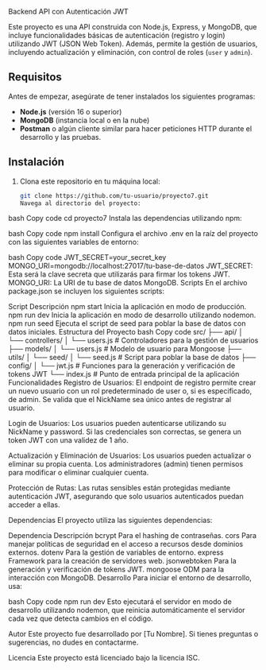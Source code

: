 Backend API con Autenticación JWT

Este proyecto es una API construida con Node.js, Express, y MongoDB, que incluye funcionalidades básicas de autenticación (registro y login) utilizando JWT (JSON Web Token). Además, permite la gestión de usuarios, incluyendo actualización y eliminación, con control de roles (`user` y `admin`).

## Requisitos

Antes de empezar, asegúrate de tener instalados los siguientes programas:

- **Node.js** (versión 16 o superior)
- **MongoDB** (instancia local o en la nube)
- **Postman** o algún cliente similar para hacer peticiones HTTP durante el desarrollo y las pruebas.

## Instalación

1. Clona este repositorio en tu máquina local:

   ```bash
   git clone https://github.com/tu-usuario/proyecto7.git
   Navega al directorio del proyecto:
   ```

bash
Copy code
cd proyecto7
Instala las dependencias utilizando npm:

bash
Copy code
npm install
Configura el archivo .env en la raíz del proyecto con las siguientes variables de entorno:

bash
Copy code
JWT_SECRET=your_secret_key
MONGO_URI=mongodb://localhost:27017/tu-base-de-datos
JWT_SECRET: Esta será la clave secreta que utilizarás para firmar los tokens JWT.
MONGO_URI: La URI de tu base de datos MongoDB.
Scripts
En el archivo package.json se incluyen los siguientes scripts:

Script Descripción
npm start Inicia la aplicación en modo de producción.
npm run dev Inicia la aplicación en modo de desarrollo utilizando nodemon.
npm run seed Ejecuta el script de seed para poblar la base de datos con datos iniciales.
Estructura del Proyecto
bash
Copy code
src/
├── api/
│ └── controllers/
│ └── users.js # Controladores para la gestión de usuarios
├── models/
│ └── users.js # Modelo de usuario para Mongoose
├── utils/
│ └── seed/
│ └── seed.js # Script para poblar la base de datos
├── config/
│ └── jwt.js # Funciones para la generación y verificación de tokens JWT
└── index.js # Punto de entrada principal de la aplicación
Funcionalidades
Registro de Usuarios: El endpoint de registro permite crear un nuevo usuario con un rol predeterminado de user o, si es especificado, de admin. Se valida que el NickName sea único antes de registrar al usuario.

Login de Usuarios: Los usuarios pueden autenticarse utilizando su NickName y password. Si las credenciales son correctas, se genera un token JWT con una validez de 1 año.

Actualización y Eliminación de Usuarios: Los usuarios pueden actualizar o eliminar su propia cuenta. Los administradores (admin) tienen permisos para modificar o eliminar cualquier cuenta.

Protección de Rutas: Las rutas sensibles están protegidas mediante autenticación JWT, asegurando que solo usuarios autenticados puedan acceder a ellas.

Dependencias
El proyecto utiliza las siguientes dependencias:

Dependencia Descripción
bcrypt Para el hashing de contraseñas.
cors Para manejar políticas de seguridad en el acceso a recursos desde dominios externos.
dotenv Para la gestión de variables de entorno.
express Framework para la creación de servidores web.
jsonwebtoken Para la generación y verificación de tokens JWT.
mongoose ODM para la interacción con MongoDB.
Desarrollo
Para iniciar el entorno de desarrollo, usa:

bash
Copy code
npm run dev
Esto ejecutará el servidor en modo de desarrollo utilizando nodemon, que reinicia automáticamente el servidor cada vez que detecta cambios en el código.

Autor
Este proyecto fue desarrollado por [Tu Nombre]. Si tienes preguntas o sugerencias, no dudes en contactarme.

Licencia
Este proyecto está licenciado bajo la licencia ISC.
